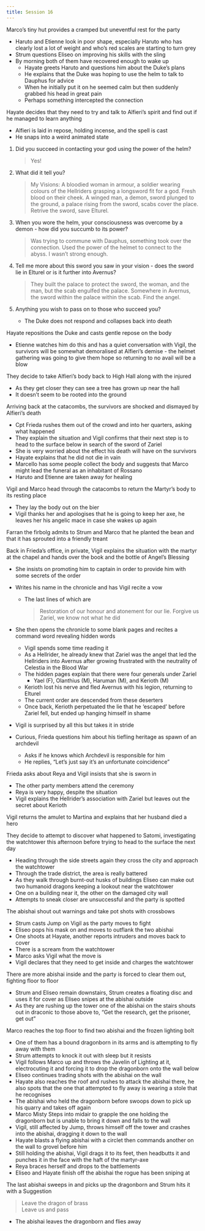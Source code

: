 ```yaml
---
title: Session 16
---
```


Marco’s tiny hut provides a cramped but uneventful rest for the party
- Haruto and Etienne look in poor shape, especially Haruto who has clearly lost a lot of weight and who’s red scales are starting to turn grey
- Strum questions Eliseo on improving his skills with the sling
- By morning both of them have recovered enough to wake up
	- Hayate greets Haruto and questions him about the Duke’s plans
	- He explains that the Duke was hoping to use the helm to talk to Dauphus for advice
	- When he initially put it on he seemed calm but then suddenly grabbed his head in great pain
	- Perhaps something intercepted the connection

Hayate decides that they need to try and talk to Alfieri’s spirit and find out if he managed to learn anything
- Alfieri is laid in repose, holding incense, and the spell is cast
- He snaps into a weird animated state

1. Did you succeed in contacting your god using the power of the helm?
	> Yes!

2. What did it tell you?
	> My Visions: A bloodied woman in armour, a soldier wearing colours of the Hellriders grasping a longsword fit for a god.  Fresh blood on their cheek.  A winged man, a demon, sword plunged to the ground, a palace rising from the sword, scabs cover the place.  Retrive the sword, save Elturel.

3. When you wore the helm, your consciousness was overcome by a demon - how did you succumb to its power?
	> Was trying to commune with Dauphus, something took over the connection.  Used the power of the helmet to connect to the abyss.  I wasn’t strong enough.

4. Tell me more about this sword you saw in your vision - does the sword lie in Elturel or is it further into Avernus?
	> They built the palace to protect the sword, the woman, and the man, but the scab engulfed the palace.  Somewhere in Avernus, the sword within the palace within the scab.  Find the angel.

5. Anything you wish to pass on to those who succeed you?
	- The Duke does not respond and collapses back into death

Hayate repositions the Duke and casts gentle repose on the body
- Etienne watches him do this and has a quiet conversation with Vigil, the survivors will be somewhat demoralised at Alfieri’s demise - the helmet gathering was going to give them hope so returning to no avail will be a blow

They decide to take Alfieri’s body back to High Hall along with the injured
- As they get closer they can see a tree has grown up near the hall
- It doesn’t seem to be rooted into the ground

Arriving back at the catacombs, the survivors are shocked and dismayed by Alfieri’s death
- Cpt Frieda rushes them out of the crowd and into her quarters, asking what happened
- They explain the situation and Vigil confirms that their next step is to head to the surface below in search of the sword of Zariel
- She is very worried about the effect his death will have on the survivors
- Hayate explains that he did not die in vain
- Marcello has some people collect the body and suggests that Marco might lead the funeral as an inhabitant of Rossano
- Haruto and Etienne are taken away for healing

Vigil and Marco head through the catacombs to return the Martyr’s body to its resting place
- They lay the body out on the bier
- Vigil thanks her and apologises that he is going to keep her axe, he leaves her his angelic mace in case she wakes up again

Farran the firbolg admits to Strum and Marco that he planted the bean and that it has sprouted into a friendly treant

Back in Frieda’s office, in private, Vigil explains the situation with the martyr at the chapel and hands over the book and the bottle of Angel’s Blessing
- She insists on promoting him to captain in order to provide him with some secrets of the order
- Writes his name in the chronicle and has Vigil recite a vow
	- The last lines of which are
		> Restoration of our honour and atonement for our lie.  Forgive us Zariel, we know not what he did

- She then opens the chronicle to some blank pages and recites a command word revealing hidden words
	- Vigil spends some time reading it
	- As a Hellrider, he already knew that Zariel was the angel that led the Hellriders into Avernus after growing frustrated with the neutrality of Celestia in the Blood War
	- The hidden pages explain that there were four generals under Zariel
 		- Yael (F), Olanthius (M), Haruman (M), and Kerioth (M)
	- Kerioth lost his nerve and fled Avernus with his legion, returning to Elturel
	- The current order are descended from these deserters
	- Once back, Kerioth perpetuated the lie that he ‘escaped’ before Zariel fell, but ended up hanging himself in shame
- Vigil is surprised by all this but takes it in stride
- Curious, Frieda questions him about his tiefling heritage as spawn of an archdevil
	- Asks if he knows which Archdevil is responsible for him
	- He replies, “Let’s just say it’s an unfortunate coincidence”

Frieda asks about Reya and Vigil insists that she is sworn in
- The other party members attend the ceremony
- Reya is very happy, despite the situation
- Vigil explains the Hellrider’s association with Zariel but leaves out the secret about Kerioth

Vigil returns the amulet to Martina and explains that her husband died a hero

They decide to attempt to discover what happened to Satomi, investigating the watchtower this afternoon before trying to head to the surface the next day
- Heading through the side streets again they cross the city and approach the watchtower
- Through the trade district, the area is really battered
- As they walk through burnt-out husks of buildings Eliseo can make out two humanoid dragons keeping a lookout near the watchtower
- One on a building near it, the other on the damaged city wall
- Attempts to sneak closer are unsuccessful and the party is spotted

The abishai shout out warnings and take pot shots with crossbows
- Strum casts Jump on Vigil as the party moves to fight
- Eliseo pops his mask on and moves to outflank the two abishai
- One shoots at Hayate, another reports intruders and moves back to cover
- There is a scream from the watchtower
- Marco asks Vigil what the move is
- Vigil declares that they need to get inside and charges the watchtower

There are more abishai inside and the party is forced to clear them out, fighting floor to floor
- Strum and Eliseo remain downstairs, Strum creates a floating disc and uses it for cover as Eliseo snipes at the abishai outside
- As they are rushing up the tower one of the abishai on the stairs shouts out in draconic to those above to, “Get the research, get the prisoner, get out”

Marco reaches the top floor to find two abishai and the frozen lighting bolt
- One of them has a bound dragonborn in its arms and is attempting to fly away with them
- Strum attempts to knock it out with sleep but it resists
- Vigil follows Marco up and throws the Javelin of Lighting at it, electrocuting it and forcing it to drop the dragonborn onto the wall below
- Eliseo continues trading shots with the abishai on the wall
- Hayate also reaches the roof and rushes to attack the abishai there, he also spots that the one that attempted to fly away is wearing a stole that he recognises
- The abishai who held the dragonborn before swoops down to pick up his quarry and takes off again
- Marco Misty Steps into midair to grapple the one holding the dragonborn but is unable to bring it down and falls to the wall
- Vigil, still affected by Jump, throws himself off the tower and crashes into the abishai, dragging it down to the wall
- Hayate blasts a flying abishai with a circlet then commands another on the wall to grovel before him
- Still holding the abishai, Vigil drags it to its feet, then headbutts it and punches it in the face with the haft of the martyr-axe
- Reya braces herself and drops to the battlements
- Eliseo and Hayate finish off the abishai the rogue has been sniping at

The last abishai sweeps in and picks up the dragonborn and Strum hits it with a Suggestion
> Leave the dragon of brass  
> Leave us and pass

- The abishai leaves the dragonborn and flies away
